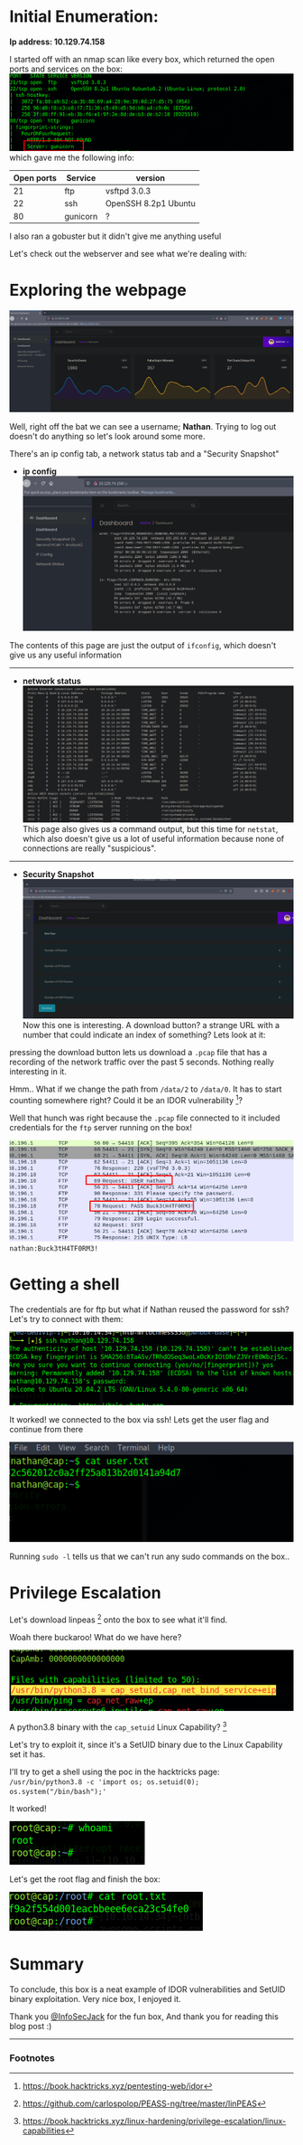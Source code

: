 
# Initial Enumeration:

**Ip address: 10.129.74.158**


I started off with an nmap scan like every box, which returned the open ports and services on the box:
![nmap result](./img/cap/nmap_scan.png)
which gave me the following info:

|Open ports | Service | version|
|-----------|---------|----|
| 21| ftp| vsftpd 3.0.3|
| 22 | ssh | OpenSSH 8.2p1 Ubuntu|
| 80 | gunicorn | ? |

I also ran a gobuster but it didn't give me anything useful

Let's check out the webserver and see what we're dealing with:

# Exploring the webpage

![home page](./img/cap/homepage.png)

Well, right off the bat we can see a username; **Nathan**. 
Trying to log out doesn't do anything so let's look around some more.

There's an ip config tab, a network status tab and a "Security Snapshot"

* **ip config**
![ip page](./img/cap/ip_page.png)

The contents of this page are just the output of `ifconfig`, which doesn't give us any useful information


---
* **network status**
![network status page](./img/cap/netstat.png)
This page also gives us a command output, but this time for `netstat`, which also doesn't give us a lot of useful information because none of connections are really "suspicious".

---
* **Security Snapshot**
![Security Snapshot](./img/cap/pcap_page.png)
Now this one is interesting. A download button? a strange URL with a number that could indicate an index of something? 
Lets look at it:

pressing the download button lets us download a `.pcap` file that has a recording of the network traffic over the past 5 seconds. Nothing really interesting in it.

Hmm.. 
What if we change the path from `/data/2` to `/data/0`. It has to start counting somewhere right? Could it be an IDOR vulnerability [^1]?

Well that hunch was right because the `.pcap` file connected to it included credentials for the `ftp` server running on the box!

![creds](./img/cap/creds.png)
`nathan:Buck3tH4TF0RM3!`

# Getting a shell

The credentials are for ftp but what if Nathan reused the password for ssh? Let's try to connect with them:


![ssh](./img/cap/ssh.png)

It worked! we connected to the box via ssh!
Lets get the user flag and continue from there

![user.txt](./img/cap/user.png)

Running `sudo -l` tells us that we can't run any sudo commands on the box..

# Privilege Escalation

 Let's download linpeas [^2] onto the box to see what it'll find.
 
Woah there buckaroo! What do we have here?

![privesc](./img/cap/privesc.png)

A python3.8 binary with the `cap_setuid` Linux Capability? [^3]

Let's try to exploit it, since it's a SetUID binary due to the Linux Capability set it has.

I'll try to get a shell using the poc in the hacktricks page:
`/usr/bin/python3.8 -c 'import os; os.setuid(0); os.system("/bin/bash");'`

It worked! 

![root](./img/cap/root.png)

Let's get the root flag and finish the box:

![root flag](./img/cap/root_flag.png)


# Summary
To conclude, this box is a neat example of IDOR vulnerabilities and SetUID binary exploitation. Very nice box, I enjoyed it.  

Thank you [@InfoSecJack](https://twitter.com/InfoSecJack?s=20&t=RfKfo7KOE5ANk4hjItbaag) for the fun box,
And thank you for reading this blog post :)












---
### Footnotes
[^1]: https://book.hacktricks.xyz/pentesting-web/idor
[^2]: https://github.com/carlospolop/PEASS-ng/tree/master/linPEAS
[^3]: https://book.hacktricks.xyz/linux-hardening/privilege-escalation/linux-capabilities